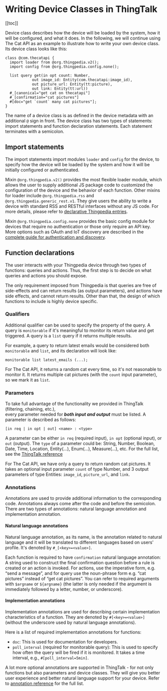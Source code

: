 # Writing Device Classes in ThingTalk

[[toc]]

Device class describes how the device will be loaded by the system, how it will 
be configured, and what it does. 
In the following, we will continue using The Cat API as an example to illustrate 
how to write your own device class. Its device class looks like this:

```tt
class @com.thecatapi {
  import loader from @org.thingpedia.v2();
  import config from @org.thingpedia.config.none();

  list query get(in opt count: Number,
            out image_id: Entity(com.thecatapi:image_id),
            out picture_url: Entity(tt:picture),
            out link: Entity(tt:url))
  #_[canonical="get cat on thecatapi"]
  #_[confirmation="cat pictures"]
  #[doc="get `count` many cat pictures"];
}
```
The name of a device class is as defined in the device metadata with an additional `@` 
sign in front. The device class has two types of statements: import statements and function declaration statements.
Each statement terminates with a semicolon. 

## Import statements
The import statements import modules `loader` and `config` for the device, 
to specify how the device will be loaded by the system and how it will be initially configured 
or authenticated. 

Mixin `@org.thingpedia.v2()` provides the most flexible loader module, which allows 
the user to supply additional JS package code to customized the configuration of the device 
and the behavior of each function. 
Other mixins for loader include `@org.thingpedia.rss` and `@org.thingpedia.generic_rest.v1`.
They give users the ability to write a device with standard RSS and RESTful interfaces without any JS code.
For more details, please refer to [declarative Thingpedia entries](/doc/thingpedia-device-with-zero-code.md). 

Mixin `@org.thingpedia.config.none` provides the basic config module for devices 
that require no authentication or those only require an API key.
More options such as OAuth and IoT discovery are described in the
[complete guide for authentication and discovery](/doc/thingpedia-device-intro-auth-n-discovery.md).

## Function declarations
The user interacts with your Thingpedia device through two types of functions: queries and actions. 
Thus, the first step is to decide on what queries and actions you should expose.

The only requirement imposed from Thingpedia is that queries are free of side-effects and can return results (as output parameters),
and actions have side effects, and cannot return results. Other than that, the design of which functions to include is highly device specific.

### Qualifiers
Additional qualifier can be used to specify the property of the query. 
A query is `monitorable` if it's meaningful to monitor its return value and get triggered. 
A query is a `list` query if it returns multiple results. 

For example, a query to return latest emails would be considered both `monitorable` and `list`,
and its declaration will look like:
```tt
monitorable list latest_emails (...); 
```

For The Cat API, it returns a random cat every time, so it's not reasonable to monitor it. 
It returns multiple cat pictures (with the `count` input parameter), 
so we mark it as `list`.

### Parameters
To take full advantage of the functionality we provided in ThingTalk (filtering, chaining, etc.),  
every parameter needed for ___both input and output___ must be listed. 
A parameter is described as follows: 
```tt
[in req | in opt | out] <name> : <type>
```  

A parameter can be either `in req` (required input), `in opt` (optional input), or `out` (output).
The `type` of a parameter could be: String, Number, Boolean, Date, Time, Location, 
Entity(...), Enum(...), Measure(...), etc.
For the full list, see the [ThingTalk reference](/doc/thingtalk-reference.md)

For The Cat API, we have only a query to return random cat pictures. 
It takes an optional input parameter `count` of type Number, 
and 3 output parameters of type Entities: `image_id`, `picture_url`, and `link`.

### Annotations
Annotations are used to provide additional information to the corresponding code. 
Annotations always come after the code and before the semicolon. 
There are two types of annotations: natural language annotation and implementation annotation.

#### Natural language annotations
Natural language annotation, as its name, is the annotation related to natural language 
and it will be translated to different languages based on users' profile. 
It's denoted by `#_[<key>=<value>]`.

Each function is required to have `confirmation` natural language annotation:
A string used to construct the final confirmation question before a rule is created
or an action is invoked. For actions, use the imperative form, e.g. “send a message”,
and for query use the noun-phrase form e.g. “cat pictures” instead of “get cat pictures”.
You can refer to required arguments with `$argname` or `${argname}` (the latter is only needed if
the argument is immediately followed by a letter, number, or underscore).
                  
#### Implementation annotations
Implementation annotations are used for describing certain implementation characteristics of a function. 
They are denoted by `#[<key>=<value>]` (without the underscore used by natural language annotations).               
   
Here is a list of required implementation annotations for functions:               
- `doc`: This is used for documentation for developers. 
- `poll_interval` (required for monitorable query): This is used to specify how often the query will be fired
if it is monitored. It takes a time interval, e.g., `#[poll_interval=5min]`.


A lot more optional annotations are supported in ThingTalk - for not only functions but also parameters and 
device classes. They will give you better user experience and better natural language support for your device. 
Refer to [annotation reference](/doc/thingpedia-annotations.md) for the full list.  

